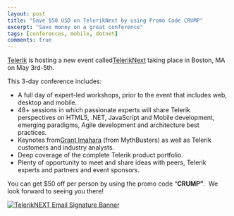 ```yaml
---
layout: post
title: "Save $50 USD on TelerikNext by using Promo Code CRUMP"
excerpt: "Save money on a great conference"
tags: [conferences, mobile, dotnet]
comments: true
---
```


[Telerik](http://www.telerik.com) is hosting a new event called[TelerikNext](http://www.teleriknext.com) taking place in Boston, MA on May 3rd-5th.


This 3-day conference includes:

*   A full day of expert-led workshops, prior to the event that includes web, desktop and mobile.
*   48+ sessions in which passionate experts will share Telerik perspectives on HTML5, .NET, JavaScript and Mobile development, emerging paradigms, Agile development and architecture best practices.
*   Keynotes from[Grant Imahara](https://twitter.com/grantimahara) (from MythBusters) as well as Telerik customers and industry analysts.
*   Deep coverage of the complete Telerik product portfolio.
*   Plenty of opportunity to meet and share ideas with peers, Telerik experts and partners and event sponsors.

You can get $50 off per person by using the promo code “**CRUMP”**.  We look forward to seeing you there!

[![TelerikNEXT Email Signature Banner](http://michaelcrump.net/files/TelerikNEXT%20Email%20Signature%20Banner_635609714476510057.png "TelerikNEXT Email Signature Banner")](http://www.teleriknext.com)